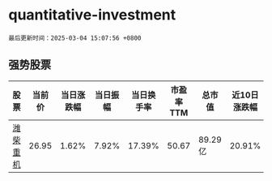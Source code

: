 # quantitative-investment

`最后更新时间：2025-03-04 15:07:56 +0800`

## 强势股票

|股票|当前价|当日涨跌幅|当日振幅|当日换手率|市盈率TTM|总市值|近10日涨跌幅|
|----|----|----|----|----|----|----|----|
|[潍柴重机](https://xueqiu.com/S/SZ000880)|26.95|1.62%|7.92%|17.39%|50.67|89.29亿|20.91%|
